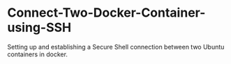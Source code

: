 # Connect-Two-Docker-Container-using-SSH
Setting up and establishing a Secure Shell connection between two Ubuntu containers in docker.
